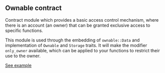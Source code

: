 ## Ownable contract

Contract module which provides a basic access control mechanism, where
there is an account (an owner) that can be granted exclusive access to
specific functions.

This module is used through the embedding of `ownable::Data` and implementation of `Ownable` and
`Storage` traits. It will make the modifier `only_owner` available, which can be applied
to your functions to restrict their use to the owner.

[See example](https://727-Ventures.github.io/openbrush-contracts/smart-contracts/ownable)
